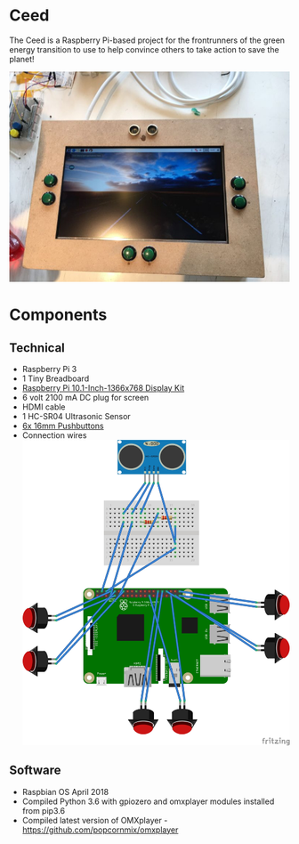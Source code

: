 # Ceed
The Ceed is a Raspberry Pi-based project for the frontrunners of the green energy transition to use to help convince others to take action to save the planet!

![alt text](https://github.com/jakeh999/Ceed/blob/master/outside_view.jpg "Outside vide of the Ceed")

# Components
## Technical
* Raspberry Pi 3
* 1 Tiny Breadboard
* [Raspberry Pi 10.1-Inch-1366x768 Display Kit](https://wiki.52pi.com/index.php/10.1-Inch-1366x768_Display_Kit(without_Touch_Screen)_SKU:Z-0114)
* 6 volt 2100 mA DC plug for screen
* HDMI cable
* 1 HC-SR04 Ultrasonic Sensor
* [6x 16mm Pushbuttons](http://adafru.it/1504)
* Connection wires
![alt text](https://github.com/jakeh999/Ceed/blob/master/Ceed_Schematic.jpg "Technical Schematic")

## Software
* Raspbian OS April 2018
* Compiled Python 3.6 with gpiozero and omxplayer modules installed from pip3.6
* Compiled latest version of OMXplayer - https://github.com/popcornmix/omxplayer
